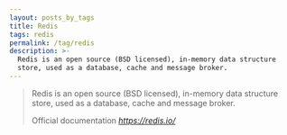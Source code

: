 ```yaml
---
layout: posts_by_tags
title: Redis
tags: redis
permalink: /tag/redis
description: >-
  Redis is an open source (BSD licensed), in-memory data structure
  store, used as a database, cache and message broker.
---
```

<blockquote>
  <p>
    Redis is an open source (BSD licensed), in-memory data structure
    store, used as a database, cache and message broker.
  </p>
  <footer>
    Official documentation
    <cite title="Redis">
      <a href="https://redis.io/">
        https://redis.io/
      </a>
    </cite>
  </footer>
</blockquote>
